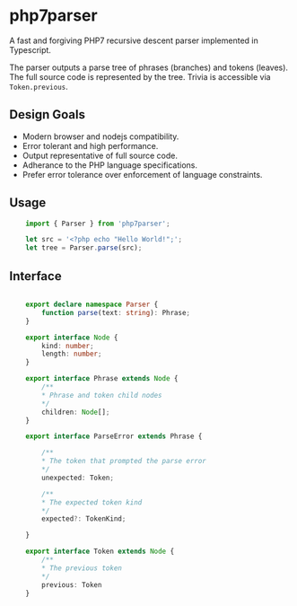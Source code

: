 # php7parser

A fast and forgiving PHP7 recursive descent parser implemented in Typescript. 

The parser outputs a parse tree of phrases (branches) and tokens (leaves). 
The full source code is represented by the tree. Trivia is accessible via `Token.previous`.

## Design Goals

* Modern browser and nodejs compatibility.
* Error tolerant and high performance.
* Output representative of full source code.
* Adherance to the PHP language specifications.
* Prefer error tolerance over enforcement of language constraints.

## Usage

```typescript
    import { Parser } from 'php7parser';

    let src = '<?php echo "Hello World!";';
    let tree = Parser.parse(src);
```

## Interface

```typescript

    export declare namespace Parser {
        function parse(text: string): Phrase;
    }

    export interface Node {
        kind: number;
        length: number;
    }

    export interface Phrase extends Node {
        /**
        * Phrase and token child nodes
        */
        children: Node[];
    }

    export interface ParseError extends Phrase {

        /**
        * The token that prompted the parse error
        */
        unexpected: Token;

        /**
        * The expected token kind
        */
        expected?: TokenKind;

    }

    export interface Token extends Node {
        /**
        * The previous token
        */
        previous: Token
    }

```
